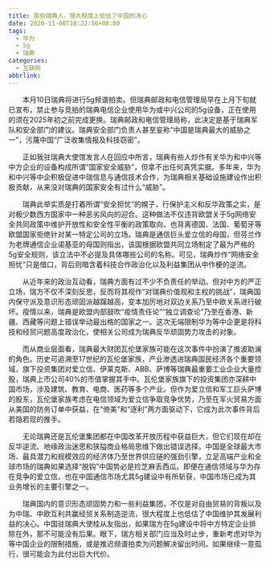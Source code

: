 ```yaml
---
title: 那些瑞典人，很大程度上低估了中国的决心
date: 2020-11-06T18:22:56+08:00
tags:
  - 华为
  - 5g
  - 瑞典
categories:
  - 互联网
abbrlink:
---
```


　　本月10日瑞典将进行5g频谱拍卖。但瑞典邮政和电信管理局早在上月下旬就已宣布，禁止参与竞拍的瑞典电信企业使用华为或中兴公司的5g设备，正在使用的须在2025年初之前完成更换。瑞典邮政和电信管理局称，此决定是基于瑞典军队和安全部门的建议。瑞典安全部门负责人甚至妄称“中国是瑞典最大的威胁之一”，污蔑中国“广泛收集情报及科技窃密”。

　　正如我驻瑞典大使馆发言人在回应中所言，瑞典有些人炒作有关华为和中兴等中方企业的设备构成所谓“国家安全威胁”，但拿不出任何真凭实据。多年来，华为和中兴等中企积极促进中瑞信息与通信技术合作，为瑞典相关基础设施建设作出积极贡献，从来没对瑞典的国家安全有过什么“威胁”。

　　瑞典此举实质是打着所谓“安全担忧”的幌子，行保护主义和反华政策之实，是对极少数西方国家中一种恶劣风向的迎合。这种做法不仅违背欧盟关于5g网络安全共同政策中维护开放性和安全性平衡的政策取向，也背离德国、法国、葡萄牙等欧盟国家拒绝针对某一特定公司的立场。瑞典是通信巨头爱立信的母国，但芬兰作为老牌通信企业诺基亚的母国则指出，该国根据欧盟共同立场制定了最为严格的5g安全规则，该立法中不必提及具体哪些公司的名称。可见，瑞典炒作“网络安全担忧”只是借口，背后则暗含着科技合作政治化以及利益集团从中作梗的逆流。

　　从近年来的政治互动看，瑞典方面有过不少不负责任的举动。但对中方的严正立场，瑞方不仅不深刻反思，反而将其视作“对瑞典价值观和主权的挑战”，瑞典国内保守派及意识形态顽固派越蹿越高，变本加厉地对双边关系乃至中欧关系进行破坏。疫情以来，瑞典是欧盟内部鼓吹“疫情责任论”“独立调查论”乃至在香港、新疆、西藏等问题上错误举动最出格的国家之一。这次无端限制华为等中企更是将科技和经贸问题高度政治化，使相关公司成为瑞典反华顽固势力攻击的对象。

　　而从商业层面看，瑞典最大财团瓦伦堡家族可能在这次事件中扮演了推波助澜的角色。历史可追溯至17世纪的瓦伦堡家族，产业渗透进瑞典国民经济各个重要领域，旗下投资集团对爱立信、伊莱克斯、ABB、萨博等瑞典最重要工业企业大量控股，瑞典上市公司40%的市值掌握其手中。瓦伦堡家族旗下的投资集团亦深耕中国市场，涉及建筑、教育、电商、医药等多个产业。但作为爱立信和军工巨头萨博的股东，瓦伦堡家族考虑在电信领域为爱立信争取竞争优势，乃至在军火贸易方面从美国的防务订单中获益，在“倚美”和“逐利”两方面驱动下，它成为此次事件背后若隐若现的推手。

　　无论瑞典还是瓦伦堡集团都在中国改革开放历程中获益巨大，但它们现在却在反华逆流、地缘政治迷思和狭隘商业格局思维下做出错误选择。中国是全球最大市场、最具潜力和规模效应的经济体乃至世界供应链的强劲引擎，立足高端产业和全球市场的瑞典如果选择“脱钩”中国势必是捡芝麻丢西瓜。即便在通信领域与华为存在竞争的爱立信，也在中国通信市场尤其5g建设中有所斩获，中国市场已成为其业务增长的主要引擎之一。

　　瑞典国内的意识形态顽固势力和一些利益集团，不仅是对自由贸易的背叛以及为中瑞、中欧互利共赢经贸关系制造逆流，很大程度上也低估了中国维护其发展利益的决心。中国驻瑞典大使桂从友指出，如果瑞方在5g建设中将中方特定企业排除在外，那不可能没有后果。眼下，瑞方相关部门应当及时止步，重新考虑对华为等中国企业的限制措施，或是推迟频谱拍卖为问题解决留出时间。如果继续一意孤行，很可能会为此付出巨大代价。